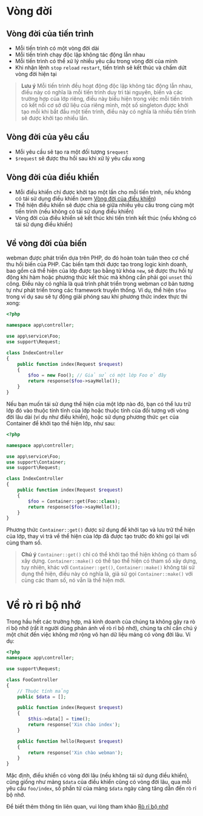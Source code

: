 # Vòng đời

## Vòng đời của tiến trình
- Mỗi tiến trình có một vòng đời dài
- Mỗi tiến trình chạy độc lập không tác động lẫn nhau
- Mỗi tiến trình có thể xử lý nhiều yêu cầu trong vòng đời của mình
- Khi nhận lệnh `stop` `reload` `restart`, tiến trình sẽ kết thúc và chấm dứt vòng đời hiện tại

> **Lưu ý**
> Mỗi tiến trình đều hoạt động độc lập không tác động lẫn nhau, điều này có nghĩa là mỗi tiến trình duy trì tài nguyên, biến và các trường hợp của lớp riêng, điều này biểu hiện trong việc mỗi tiến trình có kết nối cơ sở dữ liệu của riêng mình, một số singleton được khởi tạo mỗi khi bắt đầu một tiến trình, điều này có nghĩa là nhiều tiến trình sẽ được khởi tạo nhiều lần.

## Vòng đời của yêu cầu
- Mỗi yêu cầu sẽ tạo ra một đối tượng `$request`
- `$request` sẽ được thu hồi sau khi xử lý yêu cầu xong

## Vòng đời của điều khiển
- Mỗi điều khiển chỉ được khởi tạo một lần cho mỗi tiến trình, nếu không có tái sử dụng điều khiển (xem [Vòng đời của điều khiển](https://www.workerman.net/doc/webman/controller.html#%E7%94%9F%E5%91%BD%E5%91%A8%E6%9C%9F))
- Thể hiện điều khiển sẽ được chia sẻ giữa nhiều yêu cầu trong cùng một tiến trình (nếu không có tái sử dụng điều khiển)
- Vòng đời của điều khiển sẽ kết thúc khi tiến trình kết thúc (nếu không có tái sử dụng điều khiển)

## Về vòng đời của biến
webman được phát triển dựa trên PHP, do đó hoàn toàn tuân theo cơ chế thu hồi biến của PHP. Các biến tạm thời được tạo trong logic kinh doanh, bao gồm cả thể hiện của lớp được tạo bằng từ khóa `new`, sẽ được thu hồi tự động khi hàm hoặc phương thức kết thúc mà không cần phải gọi `unset` thủ công. Điều này có nghĩa là quá trình phát triển trong webman cơ bản tương tự như phát triển trong các framework truyền thống. Ví dụ, thể hiện `$foo` trong ví dụ sau sẽ tự động giải phóng sau khi phương thức index thực thi xong:

```php
<?php

namespace app\controller;

use app\service\Foo;
use support\Request;

class IndexController
{
    public function index(Request $request)
    {
        $foo = new Foo(); // Giả sử có một lớp Foo ở đây
        return response($foo->sayHello());
    }
}
```

Nếu bạn muốn tái sử dụng thể hiện của một lớp nào đó, bạn có thể lưu trữ lớp đó vào thuộc tính tĩnh của lớp hoặc thuộc tính của đối tượng với vòng đời lâu dài (ví dụ như điều khiển), hoặc sử dụng phương thức `get` của Container để khởi tạo thể hiện lớp, như sau:

```php
<?php

namespace app\controller;

use app\service\Foo;
use support\Container;
use support\Request;

class IndexController
{
    public function index(Request $request)
    {
        $foo = Container::get(Foo::class);
        return response($foo->sayHello());
    }
}
```

Phương thức `Container::get()` được sử dụng để khởi tạo và lưu trữ thể hiện của lớp, thay vì trả về thể hiện của lớp đã được tạo trước đó khi gọi lại với cùng tham số.

> **Chú ý**
> `Container::get()` chỉ có thể khởi tạo thể hiện không có tham số xây dựng. `Container::make()` có thể tạo thể hiện có tham số xây dựng, tuy nhiên, khác với `Container::get()`, `Container::make()` không tái sử dụng thể hiện, điều này có nghĩa là, giả sử gọi `Container::make()` với cùng các tham số, nó vẫn là thể hiện mới.

# Về rò rỉ bộ nhớ
Trong hầu hết các trường hợp, mã kinh doanh của chúng ta không gây ra rò rỉ bộ nhớ (rất ít người dùng phản ánh về rò rỉ bộ nhớ), chúng ta chỉ cần chú ý một chút đến việc không mở rộng vô hạn dữ liệu mảng có vòng đời lâu. Ví dụ:

```php
<?php
namespace app\controller;

use support\Request;

class FooController
{
    // Thuộc tính mảng
    public $data = [];

    public function index(Request $request)
    {
        $this->data[] = time();
        return response('Xin chào index');
    }

    public function hello(Request $request)
    {
        return response('Xin chào webman');
    }
}
```

Mặc định, điều khiển có vòng đời lâu (nếu không tái sử dụng điều khiển), cũng giống như mảng `$data` của điều khiển cũng có vòng đời lâu, qua mỗi yêu cầu `foo/index`, số phần tử của mảng `$data` ngày càng tăng dẫn đến rò rỉ bộ nhớ.

Để biết thêm thông tin liên quan, vui lòng tham khảo [Rò rỉ bộ nhớ](./memory-leak.md)
